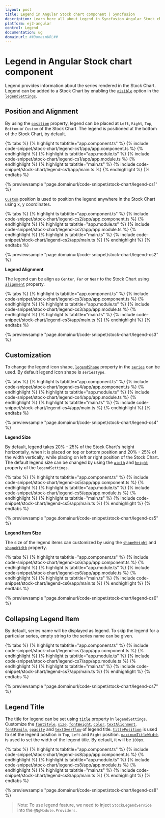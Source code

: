 ```yaml
---
layout: post
title: Legend in Angular Stock chart component | Syncfusion
description: Learn here all about Legend in Syncfusion Angular Stock chart component of Syncfusion Essential JS 2 and more.
platform: ej2-angular
control: Legend 
documentation: ug
domainurl: ##DomainURL##
---
```


# Legend in Angular Stock chart component

Legend provides information about the series rendered in the Stock Chart. Legend can be added to a Stock Chart by enabling the [`visible`](https://ej2.syncfusion.com/angular/documentation/api/stock-chart/legendSettings/#visible) option in the [`legendSettings`](https://ej2.syncfusion.com/angular/documentation/api/stock-chart/legendSettings/).

## Position and Alignment

By using the [`position`](https://ej2.syncfusion.com/angular/documentation/api/stock-chart/legendSettings/#position) property, legend can be placed at `Left`, `Right`, `Top`, `Bottom` or `Custom` of the Stock Chart. The legend is positioned at the bottom of the Stock Chart, by default.

{% tabs %}
{% highlight ts tabtitle="app.component.ts" %}
{% include code-snippet/stock-chart/legend-cs1/app/app.component.ts %}
{% endhighlight %}
{% highlight ts tabtitle="app.module.ts" %}
{% include code-snippet/stock-chart/legend-cs1/app/app.module.ts %}
{% endhighlight %}
{% highlight ts tabtitle="main.ts" %}
{% include code-snippet/stock-chart/legend-cs1/app/main.ts %}
{% endhighlight %}
{% endtabs %}
  
{% previewsample "page.domainurl/code-snippet/stock-chart/legend-cs1" %}

[`Custom`](https://ej2.syncfusion.com/angular/documentation/api/stock-chart/legendSettings/#position) position is used to position the legend anywhere in the Stock Chart using x, y coordinates.

{% tabs %}
{% highlight ts tabtitle="app.component.ts" %}
{% include code-snippet/stock-chart/legend-cs2/app/app.component.ts %}
{% endhighlight %}
{% highlight ts tabtitle="app.module.ts" %}
{% include code-snippet/stock-chart/legend-cs2/app/app.module.ts %}
{% endhighlight %}
{% highlight ts tabtitle="main.ts" %}
{% include code-snippet/stock-chart/legend-cs2/app/main.ts %}
{% endhighlight %}
{% endtabs %}
  
{% previewsample "page.domainurl/code-snippet/stock-chart/legend-cs2" %}

<!-- markdownlint-disable MD036 -->

**Legend Alignment**

<!-- markdownlint-disable MD036 -->

The legend can be align as `Center`, `Far` or `Near` to the Stock Chart using [`alignment`](https://ej2.syncfusion.com/angular/documentation/api/stock-chart/legendSettings/#alignment) property.

{% tabs %}
{% highlight ts tabtitle="app.component.ts" %}
{% include code-snippet/stock-chart/legend-cs3/app/app.component.ts %}
{% endhighlight %}
{% highlight ts tabtitle="app.module.ts" %}
{% include code-snippet/stock-chart/legend-cs3/app/app.module.ts %}
{% endhighlight %}
{% highlight ts tabtitle="main.ts" %}
{% include code-snippet/stock-chart/legend-cs3/app/main.ts %}
{% endhighlight %}
{% endtabs %}
  
{% previewsample "page.domainurl/code-snippet/stock-chart/legend-cs3" %}

## Customization

To change the legend icon shape, [`legendShape`](https://ej2.syncfusion.com/angular/documentation/api/stock-chart/stockSeries/#legendshape-string) property in the [`series`](https://ej2.syncfusion.com/angular/documentation/api/stock-chart/stockSeries/) can be used. By default legend icon shape is `seriesType`.

{% tabs %}
{% highlight ts tabtitle="app.component.ts" %}
{% include code-snippet/stock-chart/legend-cs4/app/app.component.ts %}
{% endhighlight %}
{% highlight ts tabtitle="app.module.ts" %}
{% include code-snippet/stock-chart/legend-cs4/app/app.module.ts %}
{% endhighlight %}
{% highlight ts tabtitle="main.ts" %}
{% include code-snippet/stock-chart/legend-cs4/app/main.ts %}
{% endhighlight %}
{% endtabs %}
  
{% previewsample "page.domainurl/code-snippet/stock-chart/legend-cs4" %}

**Legend Size**

By default, legend takes 20% - 25% of the Stock Chart's height horizontally, when it is placed on top or bottom position and 20% - 25% of the width vertically, while placing on left or right position of the Stock Chart. The default legend size can be changed by using the [`width`](https://ej2.syncfusion.com/angular/documentation/api/stock-chart/legendSettings/#width) and [`height`](https://ej2.syncfusion.com/angular/documentation/api/stock-chart/legendSettings/#height) property of the `legendSettings`.

{% tabs %}
{% highlight ts tabtitle="app.component.ts" %}
{% include code-snippet/stock-chart/legend-cs5/app/app.component.ts %}
{% endhighlight %}
{% highlight ts tabtitle="app.module.ts" %}
{% include code-snippet/stock-chart/legend-cs5/app/app.module.ts %}
{% endhighlight %}
{% highlight ts tabtitle="main.ts" %}
{% include code-snippet/stock-chart/legend-cs5/app/main.ts %}
{% endhighlight %}
{% endtabs %}
  
{% previewsample "page.domainurl/code-snippet/stock-chart/legend-cs5" %}

**Legend Item Size**

The size of the legend items can customized by using the [`shapeHeight`](https://ej2.syncfusion.com/angular/documentation/api/stock-chart/legendSettings/#shapeheight) and [`shapeWidth`](https://ej2.syncfusion.com/angular/documentation/api/stock-chart/legendSettings/#shapewidth) property.

{% tabs %}
{% highlight ts tabtitle="app.component.ts" %}
{% include code-snippet/stock-chart/legend-cs6/app/app.component.ts %}
{% endhighlight %}
{% highlight ts tabtitle="app.module.ts" %}
{% include code-snippet/stock-chart/legend-cs6/app/app.module.ts %}
{% endhighlight %}
{% highlight ts tabtitle="main.ts" %}
{% include code-snippet/stock-chart/legend-cs6/app/main.ts %}
{% endhighlight %}
{% endtabs %}
  
{% previewsample "page.domainurl/code-snippet/stock-chart/legend-cs6" %}

## Collapsing Legend Item

By default, series name will be displayed as legend. To skip the legend for a particular series, empty string to the series name can be given.

{% tabs %}
{% highlight ts tabtitle="app.component.ts" %}
{% include code-snippet/stock-chart/legend-cs7/app/app.component.ts %}
{% endhighlight %}
{% highlight ts tabtitle="app.module.ts" %}
{% include code-snippet/stock-chart/legend-cs7/app/app.module.ts %}
{% endhighlight %}
{% highlight ts tabtitle="main.ts" %}
{% include code-snippet/stock-chart/legend-cs7/app/main.ts %}
{% endhighlight %}
{% endtabs %}
  
{% previewsample "page.domainurl/code-snippet/stock-chart/legend-cs7" %}

## Legend Title

The title for legend can be set using [`title`](https://ej2.syncfusion.com/angular/documentation/api/stock-chart/legendSettings/#title) property in `legendSettings`. Customize the [`fontStyle`](https://ej2.syncfusion.com/angular/documentation/api/stock-chart/stockChartFont/#fontstyle), [`size`](https://ej2.syncfusion.com/angular/documentation/api/stock-chart/stockChartFont/#size), [`fontWeight`](https://ej2.syncfusion.com/angular/documentation/api/stock-chart/stockChartFont/#fontweight), [`color`](https://ej2.syncfusion.com/angular/documentation/api/stock-chart/stockChartFont/#color), [`textAlignment`](https://ej2.syncfusion.com/angular/documentation/api/stock-chart/stockChartFont/#textalignment), [`fontFamily`](https://ej2.syncfusion.com/angular/documentation/api/stock-chart/stockChartFont/#fontfamily), [`opacity`](https://ej2.syncfusion.com/angular/documentation/api/stock-chart/stockChartFont/#opacity) and [`textOverflow`](https://ej2.syncfusion.com/angular/documentation/api/stock-chart/stockChartFont/#textoverflow) of legend title. [`titlePosition`](https://ej2.syncfusion.com/angular/documentation/api/stock-chart/legendSettings/#titleposition) is used to set the legend position in `Top`, `Left` and `Right` position. [`maximumTitleWidth`](https://ej2.syncfusion.com/angular/documentation/api/stock-chart/legendSettings/#maximumtitlewidth) is used to set the width of the legend title. By default, it will be `100px`.

{% tabs %}
{% highlight ts tabtitle="app.component.ts" %}
{% include code-snippet/stock-chart/legend-cs8/app/app.component.ts %}
{% endhighlight %}
{% highlight ts tabtitle="app.module.ts" %}
{% include code-snippet/stock-chart/legend-cs8/app/app.module.ts %}
{% endhighlight %}
{% highlight ts tabtitle="main.ts" %}
{% include code-snippet/stock-chart/legend-cs8/app/main.ts %}
{% endhighlight %}
{% endtabs %}
  
{% previewsample "page.domainurl/code-snippet/stock-chart/legend-cs8" %}

>Note: To use legend feature, we need to inject `StockLegendService` into the `@NgModule.Providers`.